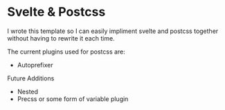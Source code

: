 # Svelte & Postcss
I wrote this template so I can easily impliment svelte and postcss together without having to rewrite it each time.

The current plugins used for postcss are:
 - Autoprefixer

Future Additions
 - Nested
 - Precss or some form of variable plugin